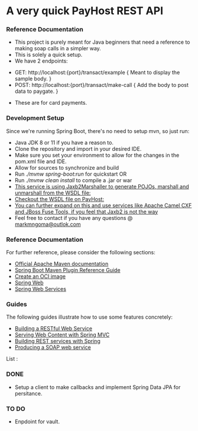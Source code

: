# A very quick PayHost REST API

### Reference Documentation
* This project is purely meant for Java beginners that need a reference to making soap calls in a simpler way.
* This is solely a quick setup.
* We have 2 endpoints: 
 - GET: http://localhost:{port}/transact/example {
        Meant to display the sample body.  }
 - POST: http://localhost:{port}/transact/make-call {
        Add the body to post data to paygate.
    }
* These are for card payments.

### Development Setup
Since we're running Spring Boot, there's no need to setup mvn, so just run:

* Java JDK 8 or 11 if you have a reason to.
* Clone the repository and import in your desired IDE.
* Make sure you set your environment to allow for the changes in the pom.xml file and IDE.
* Allow for sources to synchronize and build
* Run *./mvnw spring-boot:run* for quickstart OR
* Run *./mvnw clean install* to compile a .jar or war
* [This service is using Jaxb2Marshaller to generate POJOs, marshall and unmarshall from the WSDL file:](https://docs.spring.io/spring/docs/current/javadoc-api/org/springframework/oxm/jaxb/Jaxb2Marshaller.html)
* [Checkout the WSDL file on PayHost:](https://secure.paygate.co.za/payhost/process.trans?wsdl)
* [You can further expand on this and use services like Apache Camel CXF and JBoss Fuse Tools, if you feel that Jaxb2 is not the way](https://access.redhat.com/documentation/en-us/red_hat_jboss_fuse/6.3/html/apache_camel_development_guide/implws-wsdlfirst)
* Feel free to contact if you have any questions @ markmngoma@outlok.com


### Reference Documentation
For further reference, please consider the following sections:

* [Official Apache Maven documentation](https://maven.apache.org/guides/index.html)
* [Spring Boot Maven Plugin Reference Guide](https://docs.spring.io/spring-boot/docs/2.3.0.RELEASE/maven-plugin/reference/html/)
* [Create an OCI image](https://docs.spring.io/spring-boot/docs/2.3.0.RELEASE/maven-plugin/reference/html/#build-image)
* [Spring Web](https://docs.spring.io/spring-boot/docs/2.3.0.RELEASE/reference/htmlsingle/#boot-features-developing-web-applications)
* [Spring Web Services](https://docs.spring.io/spring-boot/docs/2.3.0.RELEASE/reference/htmlsingle/#boot-features-webservices)


### Guides
The following guides illustrate how to use some features concretely:

* [Building a RESTful Web Service](https://spring.io/guides/gs/rest-service/)
* [Serving Web Content with Spring MVC](https://spring.io/guides/gs/serving-web-content/)
* [Building REST services with Spring](https://spring.io/guides/tutorials/bookmarks/)
* [Producing a SOAP web service](https://spring.io/guides/gs/producing-web-service/)

List :  
### DONE
* Setup a client to make callbacks and implement Spring Data JPA for persitance.
### TO DO
* Enpdoint for vault. 
